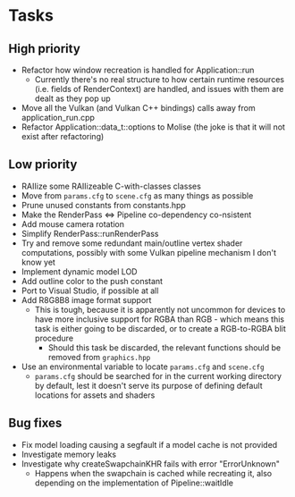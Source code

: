 # Tasks

## High priority

- Refactor how window recreation is handled for Application::run
  - Currently there's no real structure to how certain runtime resources
    (i.e. fields of RenderContext) are handled, and issues with them are
    dealt as they pop up
- Move all the Vulkan (and Vulkan C++ bindings) calls away from application_run.cpp
- Refactor Application::data_t::options to Molise (the joke is that it will
  not exist after refactoring)

## Low priority

- RAIIize some RAIIizeable C-with-classes classes
- Move from `params.cfg` to `scene.cfg` as many things as possible
- Prune unused constants from constants.hpp
- Make the RenderPass <=> Pipeline co-dependency co-nsistent
- Add mouse camera rotation
- Simplify RenderPass::runRenderPass
- Try and remove some redundant main/outline vertex shader computations,
  possibly with some Vulkan pipeline mechanism I don't know yet
- Implement dynamic model LOD
- Add outline color to the push constant
- Port to Visual Studio, if possible at all
- Add R8G8B8 image format support
  - This is tough, because it is apparently not uncommon for devices
    to have more inclusive support for RGBA than RGB - which
    means this task is either going to be discarded, or to create a
    RGB-to-RGBA blit procedure
    - Should this task be discarded, the relevant functions should be
      removed from `graphics.hpp`
- Use an environmental variable to locate `params.cfg` and `scene.cfg`
  - `params.cfg` should be searched for in the current working directory
    by default, lest it doesn't serve its purpose of defining default
    locations for assets and shaders

## Bug fixes

- Fix model loading causing a segfault if a model cache is not provided
- Investigate memory leaks
- Investigate why createSwapchainKHR fails with error "ErrorUnknown"
  - Happens when the swapchain is cached while recreating it, also
    depending on the implementation of Pipeline::waitIdle
